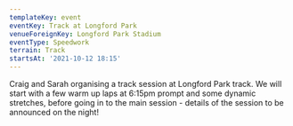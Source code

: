 ```yaml
---
templateKey: event
eventKey: Track at Longford Park
venueForeignKey: Longford Park Stadium
eventType: Speedwork
terrain: Track
startsAt: '2021-10-12 18:15'
---
```

Craig and Sarah organising a track session at Longford Park track. We will start with a few 
warm up laps at 6:15pm prompt and some dynamic stretches, before going in to the main session - details of the session 
to be announced on the night!
